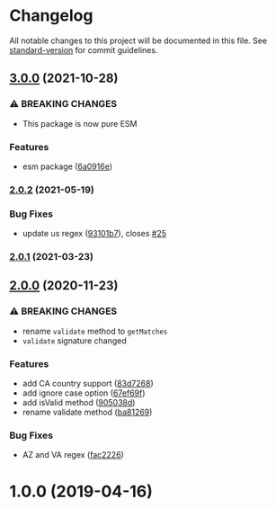 # Changelog

All notable changes to this project will be documented in this file. See [standard-version](https://github.com/conventional-changelog/standard-version) for commit guidelines.

## [3.0.0](https://github.com/justinlettau/driver-license-validator/compare/v2.0.2...v3.0.0) (2021-10-28)


### ⚠ BREAKING CHANGES

* This package is now pure ESM

### Features

* esm package ([6a0916e](https://github.com/justinlettau/driver-license-validator/commit/6a0916ed00cc6a14543385fccff0e5de138242c8))

### [2.0.2](https://github.com/justinlettau/driver-license-validator/compare/v2.0.1...v2.0.2) (2021-05-19)


### Bug Fixes

* update us regex ([93101b7](https://github.com/justinlettau/driver-license-validator/commit/93101b70281e13e2d2df4473a0cf55f4b5609e83)), closes [#25](https://github.com/justinlettau/driver-license-validator/issues/25)

### [2.0.1](https://github.com/justinlettau/driver-license-validator/compare/v2.0.0...v2.0.1) (2021-03-23)

## [2.0.0](https://github.com/justinlettau/driver-license-validator/compare/v1.0.0...v2.0.0) (2020-11-23)


### ⚠ BREAKING CHANGES

* rename `validate` method to `getMatches`
* `validate` signature changed

### Features

* add CA country support ([83d7268](https://github.com/justinlettau/driver-license-validator/commit/83d72685c54df38ec8967f2e80b75eaa430fd86b))
* add ignore case option ([67ef69f](https://github.com/justinlettau/driver-license-validator/commit/67ef69f5c4895bb36ce143aba0800c09b406e3b0))
* add isValid method ([905038d](https://github.com/justinlettau/driver-license-validator/commit/905038d8190eab81a237d55b0bb0faf2d1bdc050))
* rename validate method ([ba81269](https://github.com/justinlettau/driver-license-validator/commit/ba812699fe4f47965b90c4f1b8a65ecfbd6d24ff))


### Bug Fixes

* AZ and VA regex ([fac2226](https://github.com/justinlettau/driver-license-validator/commit/fac222650655c046bd484c0814f6d153dbaa1aef))

# 1.0.0 (2019-04-16)
